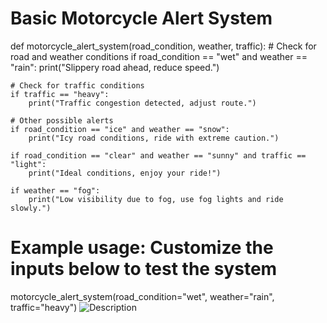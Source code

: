 # Basic Motorcycle Alert System

def motorcycle_alert_system(road_condition, weather, traffic):
    # Check for road and weather conditions
    if road_condition == "wet" and weather == "rain":
        print("Slippery road ahead, reduce speed.")
    
    # Check for traffic conditions
    if traffic == "heavy":
        print("Traffic congestion detected, adjust route.")
    
    # Other possible alerts
    if road_condition == "ice" and weather == "snow":
        print("Icy road conditions, ride with extreme caution.")
    
    if road_condition == "clear" and weather == "sunny" and traffic == "light":
        print("Ideal conditions, enjoy your ride!")
    
    if weather == "fog":
        print("Low visibility due to fog, use fog lights and ride slowly.")

# Example usage: Customize the inputs below to test the system
motorcycle_alert_system(road_condition="wet", weather="rain", traffic="heavy")
![Description](https://www.google.com/search?q=motorcycle+safety&oq=&gs_lcrp=EgZjaHJvbWUqCQgAECMYJxjqAjIJCAAQIxgnGOoCMgkIARAjGCcY6gIyCQgCECMYJxjqAjIJCAMQLhgnGOoCMgkIBBAjGCcY6gIyCQgFECMYJxjqAjIJCAYQIxgnGOoCMgkIBxAjGCcY6gIyCQgIECMYJxjqAjIJCAkQIxgnGOoCMgkIChAjGCcY6gIyCQgLECMYJxjqAjIJCAwQIxgnGOoCMgkIDRAjGCcY6gIyCQgOECMYJxjqAjIRCA8QABgDGEIYjwEYtAIY6gIyDwgQEC4YAxiPARi0AhjqAjIRCBEQABgDGEIYjwEYtAIY6gIyEQgSEAAYAxhCGI8BGLQCGOoCMhEIExAAGAMYQhiPARi0AhjqAtIBBi0xajBqN6gCFLACAQ&client=ms-android-xiaomi-rvo3&sourceid=chrome-mobile&ie=UTF-8#vhid=Hxs-hKpyaV3jsM&vssid=l)

